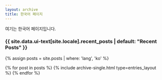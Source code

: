 ```yaml
---
layout: archive
title: 한국어 페이지
---
```

여기는 한국어 페이지입니다.

<h3 class="archive__subtitle">{{ site.data.ui-text[site.locale].recent_posts | default: "Recent Posts" }}</h3>

{% assign posts = site.posts | where: 'lang', 'ko' %}
<div class="entries-{{ entries_layout }}">
  {% for post in posts %}
    {% include archive-single.html type=entries_layout %}
  {% endfor %}
</div>
